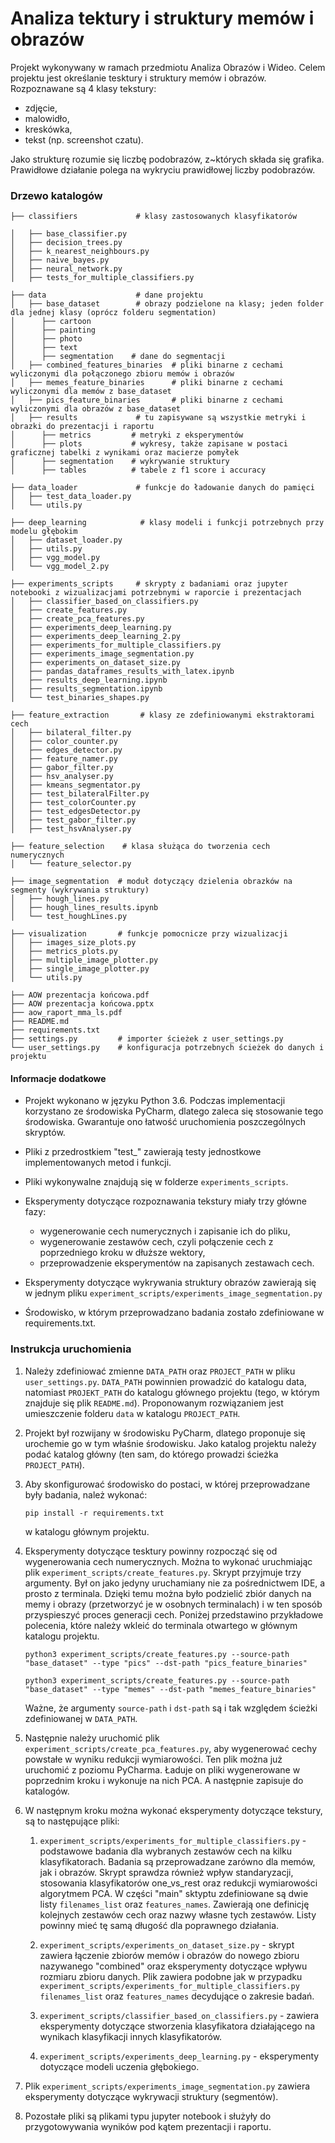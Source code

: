 # Analiza tektury i struktury memów i obrazów
Projekt wykonywany w ramach przedmiotu Analiza Obrazów i Wideo.
Celem projektu jest określanie tesktury i struktury memów i obrazów. Rozpoznawane są 4 klasy tekstury:
- zdjęcie,
- malowidło,
- kreskówka,
- tekst (np. screenshot czatu).

Jako strukturę rozumie się liczbę podobrazów, z~których składa się grafika. Prawidłowe działanie polega na wykryciu prawidłowej liczby podobrazów.
 
 
### Drzewo katalogów
```
├── classifiers             # klasy zastosowanych klasyfikatorów 

│   ├── base_classifier.py  
│   ├── decision_trees.py  
│   ├── k_nearest_neighbours.py  
│   ├── naive_bayes.py  
│   ├── neural_network.py  
│   ├── tests_for_multiple_classifiers.py  

├── data                    # dane projektu     
│   ├── base_dataset        # obrazy podzielone na klasy; jeden folder dla jednej klasy (oprócz folderu segmentation)   
│      ├── cartoon         
│      ├── painting  
│      ├── photo    
│      ├── text        
│      ├── segmentation    # dane do segmentacji       
│   ├── combined_features_binaries  # pliki binarne z cechami wyliczonymi dla połączonego zbioru memów i obrazów   
│   ├── memes_feature_binaries      # pliki binarne z cechami wyliczonymi dla memów z base_dataset      
│   ├── pics_feature_binaries       # pliki binarne z cechami wyliczonymi dla obrazów z base_dataset        
│   ├── results             # tu zapisywane są wszystkie metryki i obrazki do prezentacji i raportu         
│      ├── metrics         # metryki z eksperymentów           
│      ├── plots           # wykresy, także zapisane w postaci graficznej tabelki z wynikami oraz macierze pomyłek
│      ├── segmentation    # wykrywanie struktury                  
│      ├── tables          # tabele z f1 score i accuracy  

├── data_loader             # funkcje do ładowanie danych do pamięci    
│   ├── test_data_loader.py  
│   └── utils.py   

├── deep_learning            # klasy modeli i funkcji potrzebnych przy modelu głębokim  
│   ├── dataset_loader.py   
│   ├── utils.py   
│   ├── vgg_model.py    
│   └── vgg_model_2.py  

├── experiments_scripts     # skrypty z badaniami oraz jupyter notebooki z wizualizacjami potrzebnymi w raporcie i prezentacjach    
│   ├── classifier_based_on_classifiers.py  
│   ├── create_features.py  
│   ├── create_pca_features.py   
│   ├── experiments_deep_learning.py     
│   ├── experiments_deep_learning_2.py  
│   ├── experiments_for_multiple_classifiers.py  
│   ├── experiments_image_segmentation.py        
│   ├── experiments_on_dataset_size.py  
│   ├── pandas_dataframes_results_with_latex.ipynb   
│   ├── results_deep_learning.ipynb      
│   ├── results_segmentation.ipynb   
│   └── test_binaries_shapes.py     
  
├── feature_extraction       # klasy ze zdefiniowanymi ekstraktorami cech   
│   ├── bilateral_filter.py     
│   ├── color_counter.py  
│   ├── edges_detector.py  
│   ├── feature_namer.py    
│   ├── gabor_filter.py     
│   ├── hsv_analyser.py     
│   ├── kmeans_segmentator.py   
│   ├── test_bilateralFilter.py     
│   ├── test_colorCounter.py    
│   ├── test_edgesDetector.py   
│   ├── test_gabor_filter.py    
│   ├── test_hsvAnalyser.py 

├── feature_selection    # klasa służąca do tworzenia cech numerycznych      
│   └── feature_selector.py 

├── image_segmentation  # moduł dotyczący dzielenia obrazków na segmenty (wykrywania struktury)  
│   ├── hough_lines.py  
│   ├── hough_lines_results.ipynb   
│   └── test_houghLines.py  

├── visualization       # funkcje pomocnicze przy wizualizacji   
│   ├── images_size_plots.py    
│   ├── metrics_plots.py    
│   ├── multiple_image_plotter.py   
│   ├── single_image_plotter.py     
│   └── utils.py        

├── AOW prezentacja końcowa.pdf         
├── AOW prezentacja końcowa.pptx  
├── aow_raport_mma_ls.pdf                 
├── README.md       
├── requirements.txt               
├── settings.py         # importer ścieżek z user_settings.py   
└── user_settings.py    # konfiguracja potrzebnych ścieżek do danych i projektu     
```

#### Informacje dodatkowe

- Projekt wykonano w języku Python 3.6. Podczas implementacji korzystano ze środowiska PyCharm, dlatego zaleca się stosowanie tego środowiska.
Gwarantuje ono łatwość uruchomienia poszczególnych skryptów.

- Pliki z przedrostkiem "test_" zawierają testy jednostkowe implementowanych metod i funkcji.

- Pliki wykonywalne znajdują się w folderze `experiments_scripts`.

- Eksperymenty dotyczące rozpoznawania tekstury miały trzy główne fazy:
    -   wygenerowanie cech numerycznych i zapisanie ich do pliku,
    -   wygenerowanie zestawów cech, czyli połączenie cech z poprzedniego kroku w dłuższe wektory,
    -   przeprowadzenie eksperymentów na zapisanych zestawach cech.
    
- Eksperymenty dotyczące wykrywania struktury obrazów zawierają się w jednym pliku `experiment_scripts/experiments_image_segmentation.py`

- Środowisko, w którym przeprowadzano badania zostało zdefiniowane w requirements.txt.

### Instrukcja uruchomienia

1. Należy zdefiniować zmienne `DATA_PATH` oraz `PROJECT_PATH` w pliku `user_settings.py`.
`DATA_PATH` powinnien prowadzić do katalogu data, natomiast `PROJEKT_PATH` do katalogu głównego projektu (tego, w którym znajduje się plik `README.md`).
Proponowanym rozwiązaniem jest umieszczenie folderu `data` w katalogu `PROJECT_PATH`.

1. Projekt był rozwijany w środowisku PyCharm, dlatego proponuje się urochemie go w tym właśnie środowisku. 
Jako katalog projektu należy podać katalog główny (ten sam, do którego prowadzi ścieżka `PROJECT_PATH`).

1. Aby skonfigurować środowisko do postaci, w której przeprowadzane były badania, należ wykonać:
    ```
    pip install -r requirements.txt
    ```
   w katalogu głównym projektu.

1. Eksperymenty dotyczące tesktury powinny rozpocząć się od wygenerowania cech numerycznych. Można to wykonać uruchmiając plik `experiment_scripts/create_features.py`.
Skrypt przyjmuje trzy argumenty. Był on jako jedyny uruchamiany nie za pośrednictwem IDE, a prosto z terminala. 
Dzięki temu można było podzielić zbiór danych na memy i obrazy (przetworzyć je w osobnych terminalach) i w ten sposób przyspieszyć proces generacji cech. 
Poniżej przedstawino przykładowe polecenia, które należy wkleić do terminala otwartego w głównym katalogu projektu.
    ```
    python3 experiment_scripts/create_features.py --source-path "base_dataset" --type "pics" --dst-path "pics_feature_binaries"
    ```
    ```
    python3 experiment_scripts/create_features.py --source-path "base_dataset" --type "memes" --dst-path "memes_feature_binaries"
    ```
   Ważne, że argumenty `source-path` i `dst-path` są i tak względem ścieżki zdefiniowanej w `DATA_PATH`.
   
1. Następnie należy uruchomić plik `experiment_scripts/create_pca_features.py`, aby wygenerować cechy powstałe w wyniku redukcji wymiarowości. 
Ten plik można już uruchomić z poziomu PyCharma. 
Ładuje on pliki wygenerowane w poprzednim kroku i wykonuje na nich PCA. A następnie zapisuje do katalogów.

1. W następnym kroku można wykonać eksperymenty dotyczące tekstury, są to następujące pliki:
    1. `experiment_scripts/experiments_for_multiple_classifiers.py` - podstawowe badania dla wybranych zestawów cech na kilku klasyfikatorach.
    Badania są przeprowadzane zarówno dla memów, jak i obrazów.
    Skrypt sprawdza również wpływ standaryzacji, stosowania klasyfikatorów one_vs_rest oraz redukcji wymiarowości algorytmem PCA. 
    W części "main" sktyptu zdefiniowane są dwie listy `filenames_list` oraz `features_names`.
    Zawierają one definicję kolejnych zestawów cech oraz nazwy własne tych zestawów.
    Listy powinny mieć tę samą długość dla poprawnego działania.
    
    1. `experiment_scripts/experiments_on_dataset_size.py` - skrypt zawiera łączenie zbiorów memów i obrazów do nowego zbioru nazywanego "combined"
    oraz eksperymenty dotyczące wpływu rozmiaru zbioru danych.
    Plik zawiera podobne jak w przypadku `experiment_scripts/experiments_for_multiple_classifiers.py` `filenames_list` oraz `features_names` decydujące o zakresie badań.
    
    1. `experiment_scripts/classifier_based_on_classifiers.py` - zawiera eksperymenty dotyczące stworzenia klasyfikatora działającego na wynikach klasyfikacji innych klasyfikatorów.
    
    1. `experiment_scripts/experiments_deep_learning.py` - eksperymenty dotyczące modeli uczenia głębokiego.
    
1. Plik `experiment_scripts/experiments_image_segmentation.py` zawiera eksperymenty dotyczące wykrywacji struktury (segmentów).

1. Pozostałe pliki są plikami typu jupyter notebook i służyły do przygotowywania wyników pod kątem prezentacji i raportu.
    
    
    